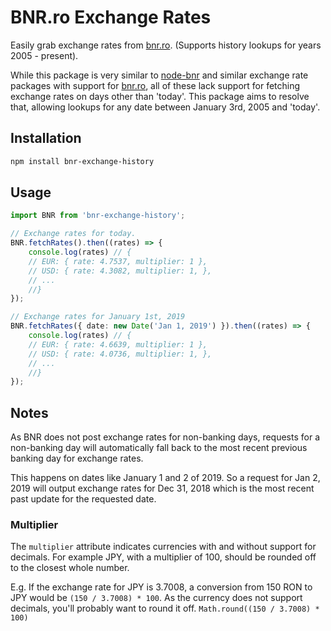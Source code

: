 # BNR.ro Exchange Rates
Easily grab exchange rates from [bnr.ro](https://bnr.ro). (Supports history lookups for years 2005 - present).

While this package is very similar to [node-bnr](https://github.com/Bloggify/node-bnr) and similar exchange rate
packages with support for [bnr.ro](https://bnr.ro/), all of these lack support for fetching exchange rates on days
other than 'today'. This package aims to resolve that, allowing lookups for any date between January 3rd, 2005 and
'today'. 

## Installation
```bash
npm install bnr-exchange-history
```

## Usage
```typescript
import BNR from 'bnr-exchange-history';

// Exchange rates for today.
BNR.fetchRates().then((rates) => {
    console.log(rates) // { 
    // EUR: { rate: 4.7537, multiplier: 1 },
    // USD: { rate: 4.3082, multiplier: 1, },
    // ...
    //}
});

// Exchange rates for January 1st, 2019
BNR.fetchRates({ date: new Date('Jan 1, 2019') }).then((rates) => {
    console.log(rates) // { 
    // EUR: { rate: 4.6639, multiplier: 1 },
    // USD: { rate: 4.0736, multiplier: 1, },
    // ...
    //}
});
```

## Notes
As BNR does not post exchange rates for non-banking days, requests for a non-banking day will automatically fall back to
the most recent previous banking day for exchange rates.

This happens on dates like January 1 and 2 of 2019. So a request for Jan 2, 2019 will output exchange rates for
Dec 31, 2018 which is the most recent past update for the requested date.

### Multiplier
The `multiplier` attribute indicates currencies with and without support for decimals. For example JPY, with a
multiplier of 100, should be rounded off to the closest whole number.

E.g. If the exchange rate for JPY is 3.7008, a conversion from 150 RON to JPY would be `(150 / 3.7008) * 100`. As the
currency does not support decimals, you'll probably want to round it off. `Math.round((150 / 3.7008) * 100)`